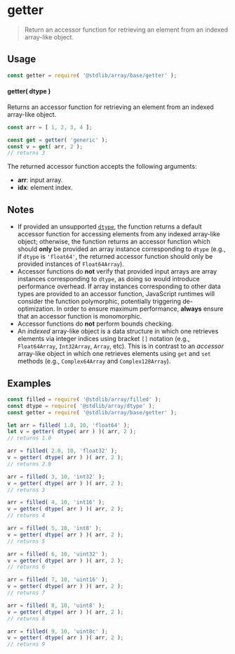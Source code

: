 <!--

@license Apache-2.0

Copyright (c) 2022 The Stdlib Authors.

Licensed under the Apache License, Version 2.0 (the "License");
you may not use this file except in compliance with the License.
You may obtain a copy of the License at

   http://www.apache.org/licenses/LICENSE-2.0

Unless required by applicable law or agreed to in writing, software
distributed under the License is distributed on an "AS IS" BASIS,
WITHOUT WARRANTIES OR CONDITIONS OF ANY KIND, either express or implied.
See the License for the specific language governing permissions and
limitations under the License.

-->

# getter

> Return an accessor function for retrieving an element from an indexed array-like object.

<!-- Section to include introductory text. Make sure to keep an empty line after the intro `section` element and another before the `/section` close. -->

<section class="intro">

</section>

<!-- /.intro -->

<!-- Package usage documentation. -->

<section class="usage">

## Usage

```javascript
const getter = require( '@stdlib/array/base/getter' );
```

#### getter( dtype )

Returns an accessor function for retrieving an element from an indexed array-like object.

```javascript
const arr = [ 1, 2, 3, 4 ];

const get = getter( 'generic' );
const v = get( arr, 2 );
// returns 3
```

The returned accessor function accepts the following arguments:

-   **arr**: input array.
-   **idx**: element index.

</section>

<!-- /.usage -->

<!-- Package usage notes. Make sure to keep an empty line after the `section` element and another before the `/section` close. -->

<section class="notes">

## Notes

-   If provided an unsupported [`dtype`][@stdlib/array/dtypes], the function returns a default accessor function for accessing elements from any indexed array-like object; otherwise, the function returns an accessor function which should **only** be provided an array instance corresponding to `dtype` (e.g., if `dtype` is `'float64'`, the returned accessor function should only be provided instances of `Float64Array`).
-   Accessor functions do **not** verify that provided input arrays are array instances corresponding to `dtype`, as doing so would introduce performance overhead. If array instances corresponding to other data types are provided to an accessor function, JavaScript runtimes will consider the function polymorphic, potentially triggering de-optimization. In order to ensure maximum performance, **always** ensure that an accessor function is monomorphic.
-   Accessor functions do **not** perform bounds checking.
-   An _indexed_ array-like object is a data structure in which one retrieves elements via integer indices using bracket `[]` notation (e.g., `Float64Array`, `Int32Array`, `Array`, etc). This is in contrast to an _accessor_ array-like object in which one retrieves elements using `get` and `set` methods (e.g., `Complex64Array` and `Complex128Array`).

</section>

<!-- /.notes -->

<!-- Package usage examples. -->

<section class="examples">

## Examples

<!-- eslint no-undef: "error" -->

```javascript
const filled = require( '@stdlib/array/filled' );
const dtype = require( '@stdlib/array/dtype' );
const getter = require( '@stdlib/array/base/getter' );

let arr = filled( 1.0, 10, 'float64' );
let v = getter( dtype( arr ) )( arr, 2 );
// returns 1.0

arr = filled( 2.0, 10, 'float32' );
v = getter( dtype( arr ) )( arr, 2 );
// returns 2.0

arr = filled( 3, 10, 'int32' );
v = getter( dtype( arr ) )( arr, 2 );
// returns 3

arr = filled( 4, 10, 'int16' );
v = getter( dtype( arr ) )( arr, 2 );
// returns 4

arr = filled( 5, 10, 'int8' );
v = getter( dtype( arr ) )( arr, 2 );
// returns 5

arr = filled( 6, 10, 'uint32' );
v = getter( dtype( arr ) )( arr, 2 );
// returns 6

arr = filled( 7, 10, 'uint16' );
v = getter( dtype( arr ) )( arr, 2 );
// returns 7

arr = filled( 8, 10, 'uint8' );
v = getter( dtype( arr ) )( arr, 2 );
// returns 8

arr = filled( 9, 10, 'uint8c' );
v = getter( dtype( arr ) )( arr, 2 );
// returns 9
```

</section>

<!-- /.examples -->

<!-- Section to include cited references. If references are included, add a horizontal rule *before* the section. Make sure to keep an empty line after the `section` element and another before the `/section` close. -->

<section class="references">

</section>

<!-- /.references -->

<!-- Section for related `stdlib` packages. Do not manually edit this section, as it is automatically populated. -->

<section class="related">

</section>

<!-- /.related -->

<!-- Section for all links. Make sure to keep an empty line after the `section` element and another before the `/section` close. -->

<section class="links">

[@stdlib/array/dtypes]: https://github.com/stdlib-js/stdlib/tree/develop/lib/node_modules/%40stdlib/array/dtypes

</section>

<!-- /.links -->
